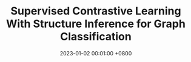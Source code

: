 ---
title:          "Supervised Contrastive Learning With Structure Inference for Graph Classification"
date:           2023-01-02 00:01:00 +0800
selected:       true
pub:            "IEEE Transactions on Network Science and Engineering"
pub_date:       "2023"


authors:
  - Junzhong Ji
  - Hao Jia
  - Yating Ren
  - Minglong Lei#

links:
  Paper: https://ieeexplore.ieee.org/abstract/document/10004646
  DOI: https://doi.org/10.1109/TNSE.2022.3233479
---